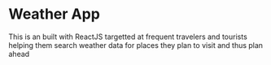 # Weather App
This is an built with ReactJS targetted at frequent travelers and tourists helping
them search weather data for places they plan to visit and thus plan ahead